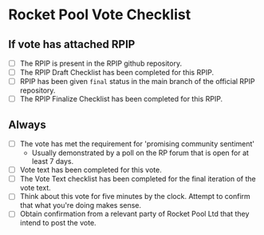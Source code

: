 
# Rocket Pool Vote Checklist

## If vote has attached RPIP
- [ ] The RPIP is present in the RPIP github repository.
- [ ] The RPIP Draft Checklist has been completed for this RPIP.
- [ ] RPIP has been given `final` status in the main branch of the official RPIP repository.
- [ ] The RPIP Finalize Checklist has been completed for this RPIP.

## Always
- [ ] The vote has met the requirement for 'promising community sentiment'
  - Usually demonstrated by a poll on the RP forum that is open for at least 7 days.
- [ ] Vote text has been completed for this vote.
- [ ] The Vote Text checklist has been completed for the final iteration of the vote text.
- [ ] Think about this vote for five minutes by the clock. Attempt to confirm that what you're doing makes sense.
- [ ] Obtain confirmation from a relevant party of Rocket Pool Ltd that they intend to post the vote. 